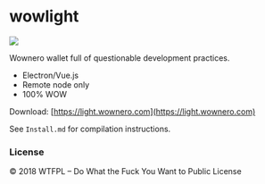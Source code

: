 # wowlight


![](https://light.wownero.com/wowlight.png)

Wownero wallet full of questionable development practices.

- Electron/Vue.js
- Remote node only
- 100% WOW

Download: [https://light.wownero.com](https://light.wownero.com)

See `Install.md` for compilation instructions.

### License

© 2018 WTFPL – Do What the Fuck You Want to Public License
